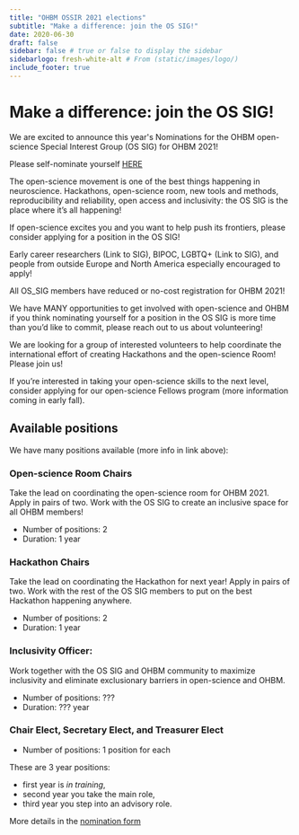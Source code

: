 ```yaml
---
title: "OHBM OSSIR 2021 elections"
subtitle: "Make a difference: join the OS SIG!"
date: 2020-06-30
draft: false
sidebar: false # true or false to display the sidebar
sidebarlogo: fresh-white-alt # From (static/images/logo/)
include_footer: true
---
```


# Make a difference: join the OS SIG!

We are excited to announce this year's Nominations for the OHBM open-science Special Interest Group (OS SIG) for OHBM 2021!

Please self-nominate yourself [HERE](https://forms.office.com/Pages/ResponsePage.aspx?id=DQSIkWdsW0yxEjajBLZtrQAAAAAAAAAAAAMAAC9pqdJUN0xITDMxUktDT0RCUjJMVlc1OTVSRTlTRS4u!)

The open-science movement is one of the best things happening in neuroscience. Hackathons, open-science room, new tools and methods, reproducibility and reliability, open access and inclusivity: the OS SIG is the place where it’s all happening!

If open-science excites you and you want to help push its frontiers, please consider applying for a position in the OS SIG! 

Early career researchers (Link to SIG), BIPOC, LGBTQ+ (Link to SIG), and people from outside Europe and North America especially encouraged to apply! 

All OS_SIG members have reduced or no-cost registration for OHBM 2021!

We have MANY opportunities to get involved with open-science and OHBM if you think nominating yourself for a position in the OS SIG is more time than you’d like to commit, please reach out to us about volunteering!

We are looking for a group of interested volunteers to help coordinate the international effort of creating Hackathons and the open-science Room! Please join us!

If you’re interested in taking your open-science skills to the next level, consider applying for our open-science Fellows program (more information coming in early fall).

## Available positions

We have many positions available (more info in link above):

### Open-science Room Chairs

Take the lead on coordinating the open-science room for OHBM 2021. Apply in pairs of two. Work with the OS SIG to create an inclusive space for all OHBM members! 

- Number of positions: 2
- Duration: 1 year

### Hackathon Chairs

Take the lead on coordinating the Hackathon for next year! Apply in pairs of two. Work with the rest of the OS SIG members to put on the best Hackathon happening anywhere.

- Number of positions: 2
- Duration: 1 year

### Inclusivity Officer: 

Work together with the OS SIG and OHBM community to maximize inclusivity and eliminate exclusionary barriers in open-science and OHBM.

- Number of positions: ???
- Duration: ??? year

### Chair Elect, Secretary Elect, and Treasurer Elect 

- Number of positions: 1 position for each

These are 3 year positions:
- first year is *in training*, 
- second year you take the main role, 
- third year you step into an advisory role. 

More details in the [nomination form](https://forms.office.com/Pages/ResponsePage.aspx?id=DQSIkWdsW0yxEjajBLZtrQAAAAAAAAAAAAMAAC9pqdJUN0xITDMxUktDT0RCUjJMVlc1OTVSRTlTRS4u)